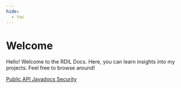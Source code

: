 ```yaml
---
hide:
  - toc
---
```


# Welcome

Hello! Welcome to the RDIL Docs. Here, you can learn insights into my projects. Feel free to browse around!

<a href="/api" title="Public API" class="md-button md-button--primary">
    Public API
</a>
<a href="/javadocs" title="Javadocs" class="md-button md-button--primary">
    Javadocs
</a>
<a href="/SECURITY" title="Security" class="md-button md-button--primary">
    Security
</a>

